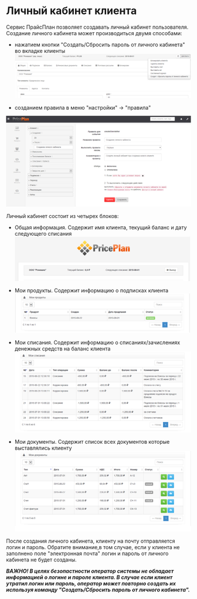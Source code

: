 # Личный кабинет клиента
Сервис ПрайсПлан позволяет создавать личный кабинет пользователя. Создание личного кабинета может производиться двумя способами:
*  нажатием кнопки "Создать/Сбросить пароль от личного кабинета" во вкладке клиенты
![](button_lk.png)

*  созданием правила в меню "настройки" -> "правила"

![](menupravil.png)

Личный кабинет состоит из четырех блоков:

* Общая информация. Содержит имя клиента, текущий баланс и дату следующего списания
![](info.png)

* Мои продукты. Содержит информацию о подписках клиента
![](produkt.png)

* Мои списания. Содержит информацию о списаниях/зачислениях денежных средств на баланс клиента
![](spisanie.png)

* Мои документы. Содержит список всех документов которые выставлялись клиенту
![](doc.png)

После создания личного кабинета, клиенту на почту отправляется логин и пароль. Обратите внимание,в том случае, если у клиента не заполнено поле "электронная почта" логин и пароль от личного кабинета не будет созданы. 

***ВАЖНО! В целях безопастности оператор системы не обладает информацией о логине и пароле клиента. В случае если клиент утратил логин или пароль, оператор может повторно создать их используя команду "Создать/Сбросить пароль от личного кабинета".***
 




